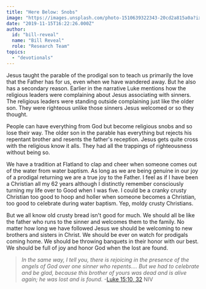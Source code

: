 ```yaml
---
title: "Here Below: Snobs"
image: "https://images.unsplash.com/photo-1510639322343-20cd2a815a0a?ixlib=rb-1.2.1&q=85&fm=jpg&crop=entropy&cs=srgb&ixid=eyJhcHBfaWQiOjk2NjF9"
date: "2019-11-15T16:22:26.000Z"
author:
  id: "bill-reveal"
  name: "Bill Reveal"
  role: "Research Team"
topics:
  - "devotionals"
---
```

Jesus taught the parable of the prodigal son to teach us primarily the love that the Father has for us, even when we have wandered away. But he also has a secondary reason. Earlier in the narrative Luke mentions how the religious leaders were complaining about Jesus associating with sinners. The religious leaders were standing outside complaining just like the older son. They were righteous unlike those sinners Jesus welcomed or so they thought.

People can have everything from God but become religious snobs and so lose their way. The older son in the parable has everything but rejects his repentant brother and resents the father's reception. Jesus gets quite cross with the religious know it alls. They had all the trappings of righteousness without being so.

We have a tradition at Flatland to clap and cheer when someone comes out of the water from water baptism. As long as we are being genuine in our joy of a prodigal returning we are a true joy to the Father. I feel as if I have been a Christian all my 62 years although I distinctly remember consciously turning my life over to Good when I was five. I could be a cranky crusty Christian too good to hoop and holler when someone becomes a Christian, too good to celebrate during water baptism. Yep, moldy crusty Christians.

But we all know old crusty bread isn't good for much. We should all be like the father who runs to the sinner and welcomes them to the family. No matter how long we have followed Jesus we should be welcoming to new brothers and sisters in Christ.  We should be ever on watch for prodigals coming home. We should be throwing banquets in their honor with our best. We should be full of joy and honor God when the lost are found.

> _In the same way, I tell you, there is rejoicing in the presence of the angels of God over one sinner who repents.... But we had to celebrate and be glad, because this brother of yours was dead and is alive again; he was lost and is found._ -[Luke‬ ‭15:10, 32][1]‬ ‭NIV‬‬

[1]: https://www.bible.com/111/luk.15.10,32.niv "Rejoice"
